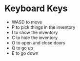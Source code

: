 # Keyboard Keys

- WASD to move 
- P to pick things in the inventory 
- I to show the inventory
- C to hide the inventory 
- O to open and close doors 
- Q to go up 
- E to go down 